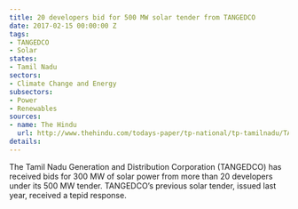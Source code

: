 ```yaml
---
title: 20 developers bid for 500 MW solar tender from TANGEDCO
date: 2017-02-15 00:00:00 Z
tags:
- TANGEDCO
- Solar
states:
- Tamil Nadu
sectors:
- Climate Change and Energy
subsectors:
- Power
- Renewables
sources:
- name: The Hindu
  url: http://www.thehindu.com/todays-paper/tp-national/tp-tamilnadu/TANGEDCO-gets-bids-for-300-MW-of-solar-power/article17290823.ece
details: 
---
```


The Tamil Nadu Generation and Distribution Corporation (TANGEDCO) has received bids for 300 MW of solar power from more than 20 developers under its 500 MW tender. TANGEDCO’s previous solar tender, issued last year, received a tepid response.
